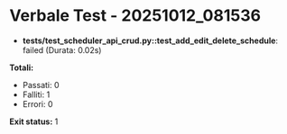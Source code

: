 # Verbale Test - 20251012_081536

- **tests/test_scheduler_api_crud.py::test_add_edit_delete_schedule**: failed (Durata: 0.02s)

**Totali:**
- Passati: 0
- Falliti: 1
- Errori: 0

**Exit status:** 1
